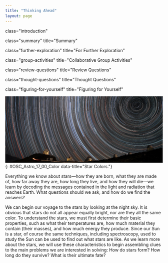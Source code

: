 ```yaml
---
title: "Thinking Ahead"
layout: page
---
```



<cnx-pi data-type="cnx.flag.introduction"> class="introduction" </cnx-pi>

<cnx-pi data-type="cnx.eoc">class="summary" title="Summary"</cnx-pi>

<cnx-pi data-type="cnx.eoc">class="further-exploration" title="For Further Exploration"</cnx-pi>

<cnx-pi data-type="cnx.eoc">class="group-activities" title="Collaborative Group Activities"</cnx-pi>

<cnx-pi data-type="cnx.eoc">class="review-questions" title="Review Questions"</cnx-pi>

<cnx-pi data-type="cnx.eoc">class="thought-questions" title="Thought Questions"</cnx-pi>

<cnx-pi data-type="cnx.eoc">class="figuring-for-yourself" title="Figuring for Yourself"</cnx-pi>

 ![Time exposure photograph of the night sky, showing stars as semi-circular streaks of light, rather than points, due to the rotation of the Earth.](../resources/OSC_Astro_17_00_Color.jpg "This long time exposure shows the colors of the stars. The circular motion of the stars across the image is provided by Earth&#x2019;s rotation. The various colors of the stars are caused by their different temperatures. (credit: modification of work by ESO/A.Santerne)"){: #OSC_Astro_17_00_Color data-title="Star Colors."}

Everything we know about stars—how they are born, what they are made of, how far away they are, how long they live, and how they will die—we learn by decoding the messages contained in the light and radiation that reaches Earth. What questions should we ask, and how do we find the answers?

We can begin our voyage to the stars by looking at the night sky. It is obvious that stars do not all appear equally bright, nor are they all the same color. To understand the stars, we must first determine their basic properties, such as what their temperatures are, how much material they contain (their masses), and how much energy they produce. Since our Sun is a star, of course the same techniques, including spectroscopy, used to study the Sun can be used to find out what stars are like. As we learn more about the stars, we will use these characteristics to begin assembling clues to the main problems we are interested in solving: How do stars form? How long do they survive? What is their ultimate fate?

